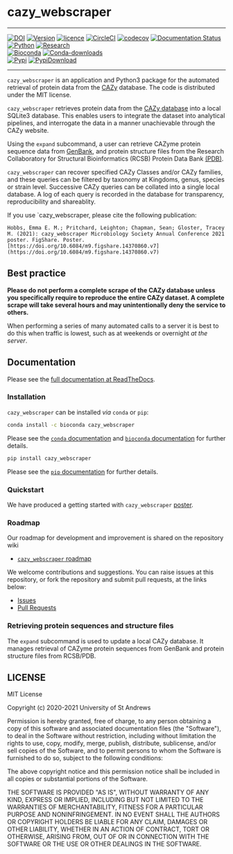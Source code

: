 # cazy_webscraper

-------------------------------

[![DOI](https://zenodo.org/badge/DOI/10.5281/zenodo.4300858.svg)](https://doi.org/10.5281/zenodo.4300858)
[![Version](https://img.shields.io/badge/Version-0.1.6-orange)](https://www.python.org/about/)
[![licence](https://img.shields.io/badge/Licence-MIT-green)](https://github.com/HobnobMancer/cazy_webscraper/blob/master/LICENSE)
[![CircleCI](https://circleci.com/gh/HobnobMancer/cazy_webscraper.svg?style=shield)](https://circleci.com/gh/HobnobMancer/cazy_webscraper)
[![codecov](https://codecov.io/gh/HobnobMancer/cazy_webscraper/branch/master/graph/badge.svg)](https://codecov.io/gh/HobnobMancer/cazy_webscraper)
[![Documentation Status](https://readthedocs.org/projects/cazy-webscraper/badge/?version=latest)](https://cazy-webscraper.readthedocs.io/en/latest/?badge=latest)
[![Python](https://img.shields.io/badge/Python-v3.8.---orange)](https://www.python.org/about/)
[![Research](https://img.shields.io/badge/Bioinformatics-Protein%20Engineering-ff69b4)](http://www.eastscotbiodtp.ac.uk/eastbio-student-cohort-2019)  
[![Bioconda](https://img.shields.io/badge/BIOCONDA-integration-brightgreen)](https://bioconda.github.io/user/install.html)
[![Conda-downloads](https://img.shields.io/conda/dn/bioconda/cazy_webscraper?label=Bioconda%20downloads)](https://anaconda.org/bioconda/cazy_webscraper)  
[![Pypi](https://img.shields.io/badge/Pypi-integration-brightgreen)](https://pypi.org/project/cazy-webscraper/)
[![PypiDownload](https://img.shields.io/pypi/dm/cazy_webscraper?label=Pypi%20downloads)](https://pypi.org/project/cazy-webscraper/)

-------------------------------

`cazy_webscraper` is an application and Python3 package for the automated retrieval of protein data from the [CAZy](http://wwww.cazy.org/) database. The code is distributed under the MIT license.

`cazy_webscraper` retrieves protein data from the [CAZy database](https://www.cazy.org) into a local SQLite3 database. This enables users to integrate the dataset into analytical pipelines, and interrogate the data in a manner unachievable through the CAZy website.

Using the `expand` subcommand, a user can retrieve CAZyme protein sequence data from [GenBank](https://www.ncbi.nlm.nih.gov/genbank/), and protein structure files from the Research Collaboratory for Structural Bioinformatics (RCSB) Protein Data Bank [(PDB)](https://www.rcsb.org/).

`cazy_webscraper` can recover specified CAZy Classes and/or CAZy families, and these queries can be filtered by taxonomy at Kingdoms, genus, species or strain level. Successive CAZy queries can be collated into a single local database. A log of each query is recorded in the database for transparency, reproducibility and shareablity.

If you use `cazy_webscraper, please cite the following publication:

    Hobbs, Emma E. M.; Pritchard, Leighton; Chapman, Sean; Gloster, Tracey M. (2021): cazy_webscraper Microbiology Society Annual Conference 2021 poster. FigShare. Poster. [https://doi.org/10.6084/m9.figshare.14370860.v7](https://doi.org/10.6084/m9.figshare.14370860.v7) 

## Best practice

**Please do not perform a complete scrape of the CAZy database unless you specifically require to reproduce the entire CAZy dataset. A complete scrape will take several hours and may unintentionally deny the service to others.**

When performing a series of many automated calls to a server it is best to do this when traffic is lowest, such as at weekends or overnight *at the server*.

## Documentation

Please see the [full documentation at ReadTheDocs](https://cazy-webscraper.readthedocs.io/en/latest/?badge=latest).

### Installation

`cazy_webscraper` can be installed *via* `conda` or `pip`:

```bash
conda install -c bioconda cazy_webscraper
```

Please see the [`conda` documentation](https://docs.conda.io/projects/conda/en/latest/user-guide/install/) and [`bioconda` documentation](https://bioconda.github.io/) for further details.


```bash
pip install cazy_webscraper
```

Please see the [`pip` documentation](https://pypi.org/project/pip/) for further details.

### Quickstart

We have produced a getting started with `cazy_webscraper` [poster](https://hobnobmancer.github.io/cazy_webscraper/getting_started_poster.pdf).

### Roadmap

Our roadmap for development and improvement is shared on the repository wiki

- [`cazy_webscraper` roadmap](https://github.com/HobnobMancer/cazy_webscraper/wiki/Roadmap)

We welcome contributions and suggestions. You can raise issues at this repository, or fork the repository and submit pull requests, at the links below:

- [Issues](https://github.com/HobnobMancer/cazy_webscraper/issues)
- [Pull Requests](https://github.com/HobnobMancer/cazy_webscraper/pulls)


### Retrieving protein sequences and structure files

The `expand` subcommand is used to update a local CAZy database. It manages retrieval of CAZyme protein sequences from GenBank and protein structure files from RCSB/PDB.

## LICENSE

MIT License

Copyright (c) 2020-2021 University of St Andrews

Permission is hereby granted, free of charge, to any person obtaining a copy
of this software and associated documentation files (the "Software"), to deal
in the Software without restriction, including without limitation the rights
to use, copy, modify, merge, publish, distribute, sublicense, and/or sell
copies of the Software, and to permit persons to whom the Software is
furnished to do so, subject to the following conditions:

The above copyright notice and this permission notice shall be included in all
copies or substantial portions of the Software.

THE SOFTWARE IS PROVIDED "AS IS", WITHOUT WARRANTY OF ANY KIND, EXPRESS OR
IMPLIED, INCLUDING BUT NOT LIMITED TO THE WARRANTIES OF MERCHANTABILITY,
FITNESS FOR A PARTICULAR PURPOSE AND NONINFRINGEMENT. IN NO EVENT SHALL THE
AUTHORS OR COPYRIGHT HOLDERS BE LIABLE FOR ANY CLAIM, DAMAGES OR OTHER
LIABILITY, WHETHER IN AN ACTION OF CONTRACT, TORT OR OTHERWISE, ARISING FROM,
OUT OF OR IN CONNECTION WITH THE SOFTWARE OR THE USE OR OTHER DEALINGS IN THE
SOFTWARE.